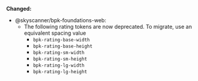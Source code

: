 **Changed:**

- @skyscanner/bpk-foundations-web:
  - The following rating tokens are now deprecated. To migrate, use an equivalent spacing value
    - `bpk-rating-base-width`
    - `bpk-rating-base-height`
    - `bpk-rating-sm-width`
    - `bpk-rating-sm-height`
    - `bpk-rating-lg-width`
    - `bpk-rating-lg-height`